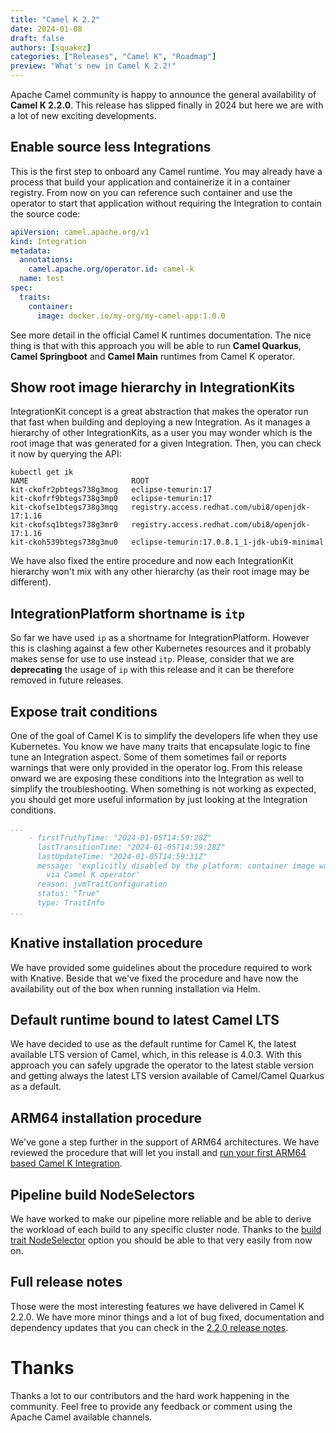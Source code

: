 ```yaml
---
title: "Camel K 2.2"
date: 2024-01-08
draft: false
authors: [squakez]
categories: ["Releases", "Camel K", "Roadmap"]
preview: "What's new in Camel K 2.2!"
---
```


Apache Camel community is happy to announce the general availability of **Camel K 2.2.0**. This release has slipped finally in 2024 but here we are with a lot of new exciting developments.

## Enable source less Integrations

This is the first step to onboard any Camel runtime. You may already have a process that build your application and containerize it in a container registry. From now on you can reference such container and use the operator to start that application without requiring the Integration to contain the source code:

```yaml
apiVersion: camel.apache.org/v1
kind: Integration
metadata:
  annotations:
    camel.apache.org/operator.id: camel-k
  name: test
spec:
  traits:
    container:
      image: docker.io/my-org/my-camel-app:1.0.0
```

See more detail in the official Camel K runtimes documentation. The nice thing is that with this approach you will be able to run **Camel Quarkus**, **Camel Springboot** and **Camel Main** runtimes from Camel K operator.

## Show root image hierarchy in IntegrationKits

IntegrationKit concept is a great abstraction that makes the operator run that fast when building and deploying a new Integration. As it manages a hierarchy of other IntegrationKits, as a user you may wonder which is the root image that was generated for a given Integration. Then, you can check it now by querying the API:

```shell
kubectl get ik
NAME                       ROOT
kit-ckofr2pbtegs738g3mog   eclipse-temurin:17
kit-ckofrf9btegs738g3mp0   eclipse-temurin:17
kit-ckofse1btegs738g3mqg   registry.access.redhat.com/ubi8/openjdk-17:1.16
kit-ckofsq1btegs738g3mr0   registry.access.redhat.com/ubi8/openjdk-17:1.16
kit-ckoh539btegs738g3mu0   eclipse-temurin:17.0.8.1_1-jdk-ubi9-minimal
```
We have also fixed the entire procedure and now each IntegrationKit hierarchy won't mix with any other hierarchy (as their root image may be different).

## IntegrationPlatform shortname is `itp`

So far we have used `ip` as a shortname for IntegrationPlatform. However this is clashing against a few other Kubernetes resources and it probably makes sense for use to use instead `itp`. Please, consider that we are **deprecating** the usage of `ip` with this release and it can be therefore removed in future releases.

## Expose trait conditions

One of the goal of Camel K is to simplify the developers life when they use Kubernetes. You know we have many traits that encapsulate logic to fine tune an Integration aspect. Some of them sometimes fail or reports warnings that were only provided in the operator log. From this release onward we are exposing these conditions into the Integration as well to simplify the troubleshooting. When something is not working as expected, you should get more useful information by just looking at the Integration conditions.

```yaml
...
    - firstTruthyTime: "2024-01-05T14:59:28Z"
      lastTransitionTime: "2024-01-05T14:59:28Z"
      lastUpdateTime: "2024-01-05T14:59:31Z"
      message: 'explicitly disabled by the platform: container image was not built
        via Camel K operator'
      reason: jvmTraitConfiguration
      status: "True"
      type: TraitInfo
...
```

## Knative installation procedure

We have provided some guidelines about the procedure required to work with Knative. Beside that we've fixed the procedure and have now the availability out of the box when running installation via Helm.

## Default runtime bound to latest Camel LTS

We have decided to use as the default runtime for Camel K, the latest available LTS version of Camel, which, in this release is 4.0.3. With this approach you can safely upgrade the operator to the latest stable version and getting always the latest LTS version available of Camel/Camel Quarkus as a default.

## ARM64 installation procedure

We've gone a step further in the support of ARM64 architectures. We have reviewed the procedure that will let you install and [run your first ARM64 based Camel K Integration](/camel-k/next/installation/advanced/multi-architecture.html).

## Pipeline build NodeSelectors

We have worked to make our pipeline more reliable and be able to derive the workload of each build to any specific cluster node. Thanks to the [build trait NodeSelector](/camel-k/next/traits/builder.html#_node_selectors) option you should be able to that very easily from now on.

## Full release notes

Those were the most interesting features we have delivered in Camel K 2.2.0. We have more minor things and a lot of bug fixed, documentation and dependency updates that you can check in the [2.2.0 release notes](https://github.com/apache/camel-k/releases/tag/v2.2.0).

# Thanks

Thanks a lot to our contributors and the hard work happening in the community. Feel free to provide any feedback or comment using the Apache Camel available channels.
